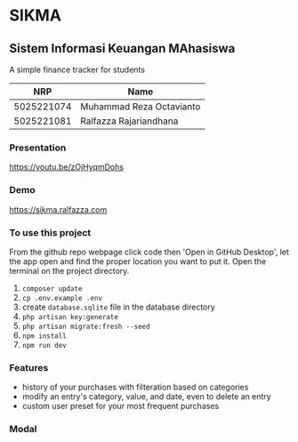 # SIKMA
## Sistem Informasi Keuangan MAhasiswa
A simple finance tracker for students

| NRP | Name |
| --- | --- |
| 5025221074 | Muhammad Reza Octavianto |
| 5025221081 | Ralfazza Rajariandhana |

### Presentation
https://youtu.be/zOjHyqmDohs

### Demo
https://sikma.ralfazza.com


### To use this project
From the github repo webpage click code then 'Open in GitHub Desktop', let the app open and find the proper location you want to put it. Open the terminal on the project directory.
1. <code>composer update</code>
2. <code>cp .env.example .env</code>
3. create  <code>database.sqlite</code> file in the database directory
4. <code>php artisan key:generate</code> 
5. <code>php artisan migrate:fresh --seed</code> 
6. <code>npm install</code> 
7. <code>npm run dev</code> 

### Features
- history of your purchases with filteration based on categories
- modify an entry's category, value, and date, even to delete an entry
- custom user preset for your most frequent purchases

### Modal
